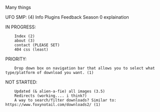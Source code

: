 Many things

UFO SMP: (4)
        Info
        Plugins
        Feedback
        Season 0 explaination

IN PROGRESS:

        Index (2)
        about (3)
        contact (PLEASE SET)
        404 css (least)

PRIORITY:

        Drop down box on navigation bar that allows you to select what type/platform of download you want. (1)

NOT STARTED:

        Updated (& alien-a-fie) all images (3.5)
        Redirects (working.... i think?)
        A way to search/filter downloads? Similar to: https://www.foxynotail.com/downloads2/ (1)

